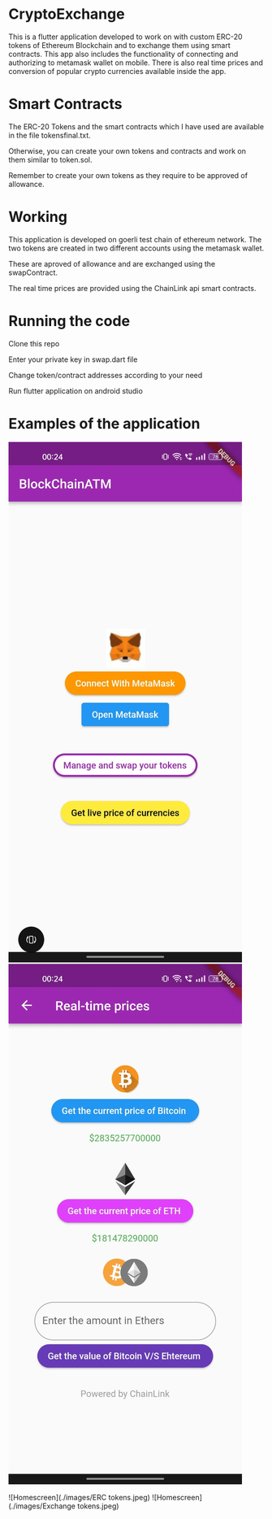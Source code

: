 # CryptoExchange
This is a flutter application developed to work on with custom ERC-20 tokens of Ethereum Blockchain and to exchange them using smart contracts. This app also includes the functionality of connecting and authorizing to metamask wallet on mobile. There is also real time prices and conversion of popular crypto currencies available inside the app.

# Smart Contracts
The ERC-20 Tokens and the smart contracts which I have used are available in the file tokensfinal.txt.

Otherwise, you can create your own tokens and contracts and work on them similar to token.sol.

Remember to create your own tokens as they require to be approved of allowance.

# Working
This application is developed on goerli test chain of ethereum network. The two tokens are created in two different accounts using the metamask wallet.

These are aproved of allowance and are exchanged using the swapContract.

The real time prices are provided using the ChainLink api smart contracts.

# Running the code
Clone this repo

Enter your private key in swap.dart file

Change token/contract addresses according to your need

Run flutter application on android studio

# Examples of the application
![Homescreen](./images/Home.jpeg)
![Homescreen](./images/CryptoPrices.jpeg)

![Homescreen](./images/ERC tokens.jpeg)
![Homescreen](./images/Exchange tokens.jpeg)
